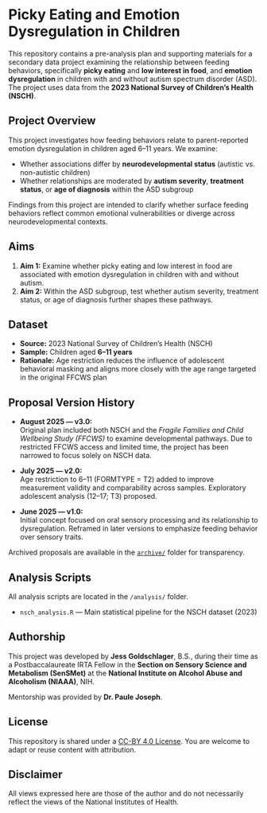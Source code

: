 # Picky Eating and Emotion Dysregulation in Children

This repository contains a pre-analysis plan and supporting materials for a secondary data project examining the relationship between feeding behaviors, specifically **picky eating** and **low interest in food**, and **emotion dysregulation** in children with and without autism spectrum disorder (ASD). The project uses data from the **2023 National Survey of Children’s Health (NSCH)**.

## Project Overview

This project investigates how feeding behaviors relate to parent-reported emotion dysregulation in children aged 6–11 years. We examine:
- Whether associations differ by **neurodevelopmental status** (autistic vs. non-autistic children)
- Whether relationships are moderated by **autism severity**, **treatment status**, or **age of diagnosis** within the ASD subgroup

Findings from this project are intended to clarify whether surface feeding behaviors reflect common emotional vulnerabilities or diverge across neurodevelopmental contexts.

## Aims

1. **Aim 1:** Examine whether picky eating and low interest in food are associated with emotion dysregulation in children with and without autism.  
2. **Aim 2:** Within the ASD subgroup, test whether autism severity, treatment status, or age of diagnosis further shapes these pathways.

## Dataset
- **Source:** 2023 National Survey of Children’s Health (NSCH)
- **Sample:** Children aged **6–11 years**
- **Rationale:** Age restriction reduces the influence of adolescent behavioral masking and aligns more closely with the age range targeted in the original FFCWS plan

## Proposal Version History
- **August 2025 — v3.0:**  
  Original plan included both NSCH and the *Fragile Families and Child Wellbeing Study (FFCWS)* to examine developmental pathways. Due to restricted FFCWS access and limited   time, the project has been narrowed to focus solely on NSCH data.  
  
- **July 2025 — v2.0:**  
  Age restriction to 6–11 (FORMTYPE = T2) added to improve measurement validity and comparability across samples. Exploratory adolescent analysis (12–17; T3) proposed.

- **June 2025 — v1.0:**  
  Initial concept focused on oral sensory processing and its relationship to dysregulation. Reframed in later versions to emphasize feeding behavior over sensory traits.

Archived proposals are available in the [`archive/`](https://github.com/JessGold123/picky-eating-emotion-dysregulation-nsch/tree/main/archive) folder for transparency.

## Analysis Scripts

All analysis scripts are located in the `/analysis/` folder.

- `nsch_analysis.R` — Main statistical pipeline for the NSCH dataset (2023)

## Authorship

This project was developed by **Jess Goldschlager**, B.S., during their time as a Postbaccalaureate IRTA Fellow in the **Section on Sensory Science and Metabolism (SenSMet)** at the **National Institute on Alcohol Abuse and Alcoholism (NIAAA)**, NIH.  

Mentorship was provided by **Dr. Paule Joseph**.

## License

This repository is shared under a [CC-BY 4.0 License](https://creativecommons.org/licenses/by/4.0/). You are welcome to adapt or reuse content with attribution.

## Disclaimer

All views expressed here are those of the author and do not necessarily reflect the views of the National Institutes of Health.

